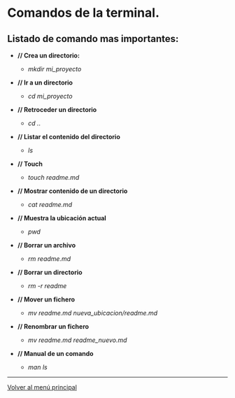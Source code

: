 # Comandos de la terminal.

## Listado de comando mas importantes:

- **// Crea un directorio:**
  - *mkdir mi_proyecto*

- **// Ir a un directorio**
  - *cd mi_proyecto*

- **// Retroceder un directorio**
  - *cd ..*

- **// Listar el contenido del directorio**
  - *ls*

- **// Touch**
  - *touch readme.md*

- **// Mostrar contenido de un directorio**
  - *cat readme.md*

- **// Muestra la ubicación actual**
  - *pwd*

- **// Borrar un archivo**
  - *rm readme.md*

- **// Borrar un directorio**
  - *rm -r readme*
  
- **// Mover un fichero**
  - *mv readme.md nueva_ubicacion/readme.md*

- **// Renombrar un fichero**
  - *mv readme.md readme_nuevo.md*

- **// Manual de un comando**
  - *man ls*

---

[Volver al menú principal](/readme.md)